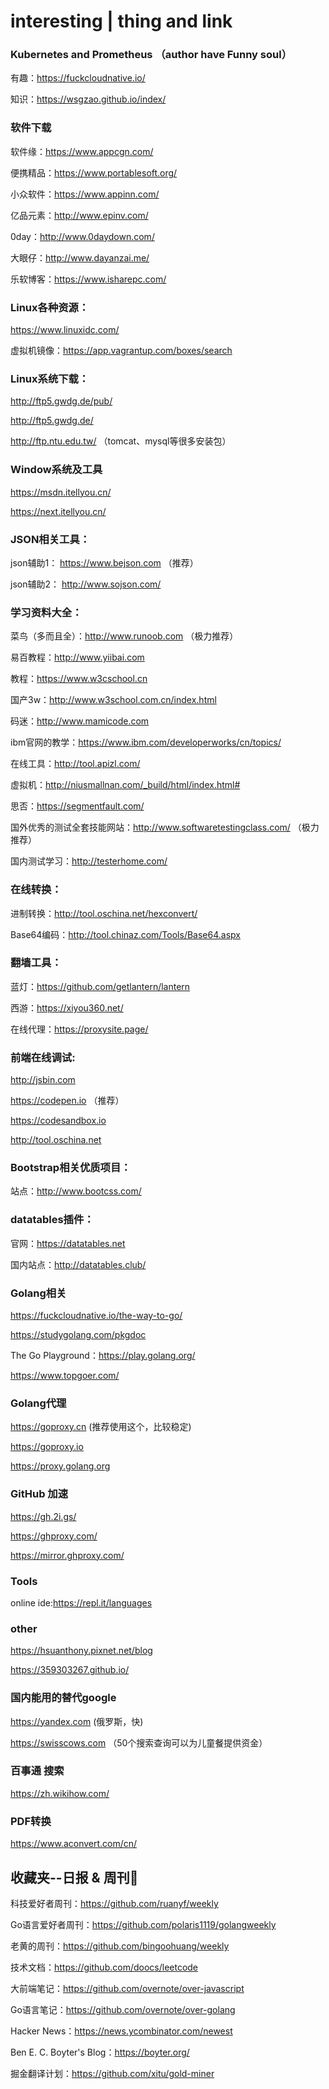 # interesting | thing and link


### Kubernetes and Prometheus （author have Funny soul）

有趣：https://fuckcloudnative.io/

知识：https://wsgzao.github.io/index/


### 软件下载

软件缘：https://www.appcgn.com/

便携精品：https://www.portablesoft.org/

小众软件：https://www.appinn.com/

亿品元素：http://www.epinv.com/

0day：http://www.0daydown.com/

大眼仔：http://www.dayanzai.me/

乐软博客：https://www.isharepc.com/


### Linux各种资源：

https://www.linuxidc.com/

虚拟机镜像：https://app.vagrantup.com/boxes/search


### Linux系统下载：

http://ftp5.gwdg.de/pub/

http://ftp5.gwdg.de/

http://ftp.ntu.edu.tw/ （tomcat、mysql等很多安装包）


### Window系统及工具

https://msdn.itellyou.cn/

https://next.itellyou.cn/



### JSON相关工具：

json辅助1： https://www.bejson.com （推荐）

json辅助2： http://www.sojson.com/


### 学习资料大全：

菜鸟（多而且全）：http://www.runoob.com （极力推荐）

易百教程：http://www.yiibai.com

教程：https://www.w3cschool.cn

国产3w：http://www.w3school.com.cn/index.html

码迷：http://www.mamicode.com

ibm官网的教学：https://www.ibm.com/developerworks/cn/topics/

在线工具：http://tool.apizl.com/

虚拟机：http://niusmallnan.com/_build/html/index.html#

思否：https://segmentfault.com/

国外优秀的测试全套技能网站：http://www.softwaretestingclass.com/ （极力推荐）

国内测试学习：http://testerhome.com/


### 在线转换：

进制转换：http://tool.oschina.net/hexconvert/

Base64编码：http://tool.chinaz.com/Tools/Base64.aspx


### 翻墙工具：

蓝灯：https://github.com/getlantern/lantern

西游：https://xiyou360.net/

在线代理：https://proxysite.page/


### 前端在线调试:

http://jsbin.com

https://codepen.io （推荐）

https://codesandbox.io

http://tool.oschina.net



### Bootstrap相关优质项目：

站点：http://www.bootcss.com/


### datatables插件：

官网：https://datatables.net

国内站点：http://datatables.club/


### Golang相关

https://fuckcloudnative.io/the-way-to-go/

https://studygolang.com/pkgdoc

The Go Playground：https://play.golang.org/

https://www.topgoer.com/

### Golang代理

https://goproxy.cn (推荐使用这个，比较稳定)

https://goproxy.io

https://proxy.golang.org


### GitHub 加速

https://gh.2i.gs/

https://ghproxy.com/

https://mirror.ghproxy.com/


### Tools

online ide:https://repl.it/languages

### other

https://hsuanthony.pixnet.net/blog

https://359303267.github.io/


### 国内能用的替代google

https://yandex.com (俄罗斯，快)

https://swisscows.com （50个搜索查询可以为儿童餐提供资金）


### 百事通 搜索

https://zh.wikihow.com/


### PDF转换

https://www.aconvert.com/cn/


## 收藏夹--日报 & 周刊👋

科技爱好者周刊：https://github.com/ruanyf/weekly

Go语言爱好者周刊：https://github.com/polaris1119/golangweekly

老黄的周刊：https://github.com/bingoohuang/weekly

技术文档：https://github.com/doocs/leetcode

大前端笔记：https://github.com/overnote/over-javascript

Go语言笔记：https://github.com/overnote/over-golang

Hacker News：https://news.ycombinator.com/newest

Ben E. C. Boyter's Blog：https://boyter.org/

掘金翻译计划：https://github.com/xitu/gold-miner
